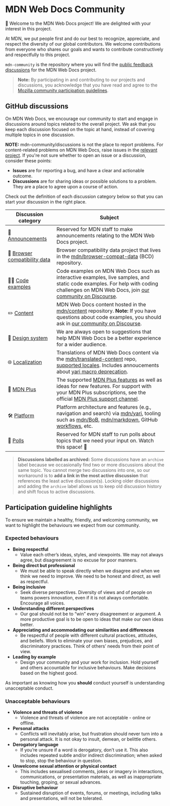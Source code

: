 # MDN Web Docs Community

👋 Welcome to the MDN Web Docs project! We are delighted with your interest in this project.

At MDN, we put people first and do our best to recognize, appreciate, and respect the diversity of our global contributors.
We welcome contributions from everyone who shares our goals and wants to contribute constructively and respectfully to this project.

`mdn-community` is the repository where you will find the [public feedback discussions](https://github.com/mdn/mdn-community/discussions) for the MDN Web Docs project.

> **Note:** By participating in and contributing to our projects and discussions, you acknowledge that you have read and agree to the [Mozilla community participation guidelines](https://github.com/mdn/mdn-community/blob/main/CODE_OF_CONDUCT.md).

## GitHub discussions

On MDN Web Docs, we encourage our community to start and engage in discussions around topics related to the overall project.
We ask that you keep each discussion focused on the topic at hand, instead of covering multiple topics in one discussion.

**NOTE:** mdn-community/discussions is not the place to report problems.
For content-related problems on MDN Web Docs, raise issues in the [relevant project](https://github.com/mdn/).
If you're not sure whether to open an issue or a discussion, consider these points:

- **Issues** are for reporting a bug, and have a clear and actionable outcome.
- **Discussions** are for sharing ideas or possible solutions to a problem. They are a place to agree upon a course of action.

Check out the definition of each discussion category below so that you can start your discussion in the right place.

| **Discussion category**           | **Subject**                                                                                                                                                                               |
| --------------------------------- | ----------------------------------------------------------------------------------------------------------------------------------------------------------------------------------------- |
| 📣 [Announcements][]              | Reserved for MDN staff to make announcements relating to the MDN Web Docs project.                                                                                                        |
| 🔮 [Browser compatibility data][] | Browser compatibility data project that lives in the [mdn/browser-compat-data][] (BCD) repository.                                                                                        |
| 👩‍💻 [Code examples][]              | Code examples on MDN Web Docs such as interactive examples, live samples, and static code examples. For help with coding challenges on MDN Web Docs, join [our community on Discourse][]. |
| ✏️ [Content][]                    | MDN Web Docs content hosted in the [mdn/content][] repository. **Note:** If you have questions about code examples, you should ask in [our community on Discourse][].                     |
| 🎨 [Design system][]              | We are always open to suggestions that help MDN Web Docs be a better experience for a wider audience.                                                                                     |
| 🌐 [Localization][]               | Translations of MDN Web Docs content via the [mdn/translated-content][] repo, [supported locales][]. Includes annoucements about [yari macro deprecation][].                              |
| 👾 [MDN Plus][]                   | The supported [MDN Plus features][] as well as ideas for new features. For support with your MDN Plus subscriptions, see the official [MDN Plus support channel][].                       |
| 🛠️ [Platform][]                   | Platform architecture and features (e.g., navigation and search) via [mdn/yari][], tooling such as [mdn/BoB][], [mdn/markdown][], GitHub [workflows][], etc.                              |
| 🤖 [Polls][]                      | Reserved for MDN staff to run polls about topics that we need your input on. Watch this space! 👀                                                                                         |

[announcements]: https://github.com/mdn/mdn-community/discussions/categories/announcements
[browser compatibility data]: https://github.com/mdn/mdn-community/discussions/categories/browser-compatibility-data
[code examples]: https://github.com/mdn/mdn-community/discussions/categories/interactive-examples
[content]: https://github.com/mdn/mdn-community/discussions/categories/content
[design system]: https://github.com/mdn/mdn-community/discussions/categories/design-system
[localization]: https://github.com/mdn/mdn-community/discussions/categories/localisation
[mdn plus]: https://github.com/mdn/mdn-community/discussions/categories/mdn-plus
[platform]: https://github.com/mdn/mdn-community/discussions/categories/platform
[polls]: https://github.com/mdn/mdn-community/discussions/categories/polls
[supported locales]: https://github.com/mdn/translated-content/#locales
[yari macro deprecation]: https://github.com/mdn/mdn-community/discussions/67
[our community on discourse]: https://discourse.mozilla.org/c/mdn/learn/250
[mdn plus features]: https://developer.mozilla.org/en-US/plus
[mdn/browser-compat-data]: https://github.com/mdn/browser-compat-data
[mdn/translated-content]: https://github.com/mdn/translated-content/
[mdn/content]: https://github.com/mdn/content
[mdn/yari]: https://github.com/mdn/yari
[mdn plus support channel]: https://support.mozilla.org/en-US/products/mdn-plus
[mdn/bob]: https://github.com/mdn/bob
[mdn/markdown]: https://github.com/mdn/markdown/
[workflows]: https://github.com/mdn/workflows

> **Discussions labelled as archived:** Some discussions have an `archive` label because we occasionally find two or more discussions about the same topic.
> You cannot merge two discussions into one, so our workaround is to **add a link in the most active discussion** that references the least active discussion(s).
> Locking older discussions and adding the `archive` label allows us to keep old discussion history and shift focus to active discussions.

## Participation guideline highlights

To ensure we maintain a healthy, friendly, and welcoming community, we want to highlight the behaviours we expect from our community.

### Expected behaviours

- **Being respectful**
  - Value each other’s ideas, styles, and viewpoints. We may not always agree, but disagreement is no excuse for poor manners.
- **Being direct but professional**
  - We must be able to speak directly when we disagree and when we think we need to improve. We need to be honest and direct, as well as respectful.
- **Being inclusive**
  - Seek diverse perspectives. Diversity of views and of people on teams powers innovation, even if it is not always comfortable. Encourage all voices.
- **Understanding different perspectives**
  - Our goal should not be to “win” every disagreement or argument. A more productive goal is to be open to ideas that make our own ideas better.
- **Appreciating and accommodating our similarities and differences**
  - Be respectful of people with different cultural practices, attitudes, and beliefs. Work to eliminate your own biases, prejudices, and discriminatory practices.
    Think of others’ needs from their point of view.
- **Leading by example**
  - Design your community and your work for inclusion. Hold yourself and others accountable for inclusive behaviours. Make decisions based on the highest good.

As important as knowing how you **should** conduct yourself is understanding unacceptable conduct.

### Unacceptable behaviours

- **Violence and threats of violence**
  - Violence and threats of violence are not acceptable - online or offline.
- **Personal attacks**
  - Conflicts will inevitably arise, but frustration should never turn into a personal attack. It is not okay to insult, demean, or belittle others.
- **Derogatory language**
  - If you’re unsure if a word is derogatory, don’t use it. This also includes repeated subtle and/or indirect discrimination; when asked to stop, stop the behaviour in question.
- **Unwelcome sexual attention or physical contact**
  - This includes sexualised comments, jokes or imagery in interactions, communications, or presentation materials, as well as inappropriate touching, groping, or sexual advances.
- **Disruptive behaviour**
  - Sustained disruption of events, forums, or meetings, including talks and presentations, will not be tolerated.
